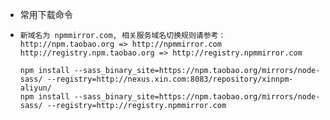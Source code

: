 - 常用下载命令
- ```
  新域名为 npmmirror.com, 相关服务域名切换规则请参考：
  http://npm.taobao.org => http://npmmirror.com
  http://registry.npm.taobao.org => http://registry.npmmirror.com
  
  npm install --sass_binary_site=https://npm.taobao.org/mirrors/node-sass/ --registry=http://nexus.xin.com:8083/repository/xinnpm-aliyun/
  npm install --sass_binary_site=https://npm.taobao.org/mirrors/node-sass/ --registry=http://registry.npmmirror.com
  ```